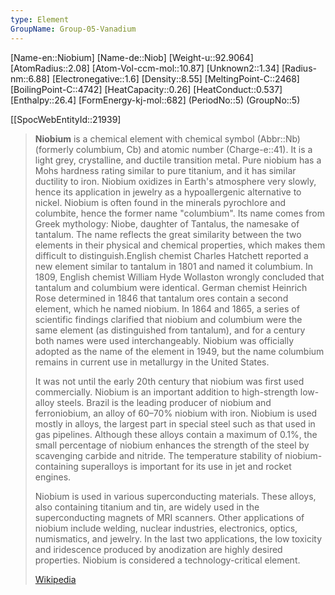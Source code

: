 ```yaml
---
type: Element
GroupName: Group-05-Vanadium
---
```

[Name-en::Niobium]
[Name-de::Niob]
[Weight-u::92.9064]
[AtomRadius::2.08]
[Atom-Vol-ccm-mol::10.87]
[Unknown2::1.34]
[Radius-nm::6.88]
[Electronegative::1.6]
[Density::8.55]
[MeltingPoint-C::2468]
[BoilingPoint-C::4742]
[HeatCapacity::0.26]
[HeatConduct::0.537]
[Enthalpy::26.4]
[FormEnergy-kj-mol::682]
(PeriodNo::5)
(GroupNo::5)

[[SpocWebEntityId::21939]

> **Niobium** is a chemical element with chemical symbol (Abbr::Nb) (formerly columbium, Cb) and atomic number (Charge-e::41). It is a light grey, crystalline, and ductile transition metal. Pure niobium has a Mohs hardness rating similar to pure titanium, and it has similar ductility to iron. Niobium oxidizes in Earth's atmosphere very slowly, hence its application in jewelry as a hypoallergenic alternative to nickel. Niobium is often found in the minerals pyrochlore and columbite, hence the former name "columbium". Its name comes from Greek mythology: Niobe, daughter of Tantalus, the namesake of tantalum. The name reflects the great similarity between the two elements in their physical and chemical properties, which makes them difficult to distinguish.English chemist Charles Hatchett reported a new element similar to tantalum in 1801 and named it columbium. In 1809, English chemist William Hyde Wollaston wrongly concluded that tantalum and columbium were identical. German chemist Heinrich Rose determined in 1846 that tantalum ores contain a second element, which he named niobium. In 1864 and 1865, a series of scientific findings clarified that niobium and columbium were the same element (as distinguished from tantalum), and for a century both names were used interchangeably. Niobium was officially adopted as the name of the element in 1949, but the name columbium remains in current use in metallurgy in the United States.
>
> It was not until the early 20th century that niobium was first used commercially. Niobium is an important addition to high-strength low-alloy steels. Brazil is the leading producer of niobium and ferroniobium, an alloy of 60–70% niobium with iron. Niobium is used mostly in alloys, the largest part in special steel such as that used in gas pipelines. Although these alloys contain a maximum of 0.1%, the small percentage of niobium enhances the strength of the steel by scavenging carbide and nitride. The temperature stability of niobium-containing superalloys is important for its use in jet and rocket engines.
>
> Niobium is used in various superconducting materials. These alloys, also containing titanium and tin, are widely used in the superconducting magnets of MRI scanners. Other applications of niobium include welding, nuclear industries, electronics, optics, numismatics, and jewelry. In the last two applications, the low toxicity and iridescence produced by anodization are highly desired properties. Niobium is considered a technology-critical element.
>
> [Wikipedia](https://en.wikipedia.org/wiki/Niobium)
